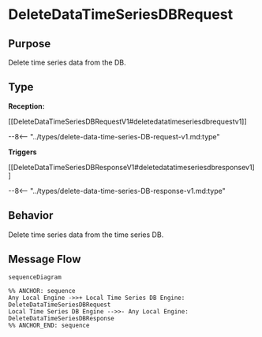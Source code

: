 <div class="message">

# DeleteDataTimeSeriesDBRequest

## Purpose

<!-- --8<-- [start:purpose] -->
Delete time series data from the DB.
<!-- --8<-- [end:purpose] -->

## Type

<!-- --8<-- [start:type] -->
**Reception:**

[[DeleteDataTimeSeriesDBRequestV1#deletedatatimeseriesdbrequestv1]]

--8<-- "../types/delete-data-time-series-DB-request-v1.md:type"

**Triggers**

[[DeleteDataTimeSeriesDBResponseV1#deletedatatimeseriesdbresponsev1]]

--8<-- "../types/delete-data-time-series-DB-response-v1.md:type"

<!-- --8<-- [end:type] -->

## Behavior

<!-- --8<-- [start:behavior] -->
Delete time series data from the time series DB.
<!-- --8<-- [end:behavior] -->


## Message Flow

<!-- --8<-- [start:messages] -->
```mermaid
sequenceDiagram

%% ANCHOR: sequence
Any Local Engine ->>+ Local Time Series DB Engine: DeleteDataTimeSeriesDBRequest
Local Time Series DB Engine -->>- Any Local Engine: DeleteDataTimeSeriesDBResponse
%% ANCHOR_END: sequence
```

<!-- --8<-- [end:messages] -->

</div>